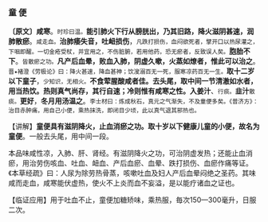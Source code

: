 ### 童  便

**〔原文〕咸寒**。<small>时珍曰温。</small>**能引肺火下行从膀胱出，乃其旧路，降火滋阴甚速，润肺散瘀**。<small>咸走血。</small>**治肺痿失音，吐衄损伤**，<small>凡跌打损伤，血闷欲死者，擘开口以热尿灌之，下咽即醒。一切金疮受杖，并宜用之，不伤脏腑，若用他药，恐无瘀者，反致误人矣。</small>**胞胎不下**。<small>皆散瘀之功。</small>**凡产后血晕，败血入肺，阴虚久嗽，火蒸如燎者，惟此可以治之**。<small>晋•褚澄《劳极论》曰：降火甚速，降血甚神；饮溲溺百无一死，服寒凉药百无一生。</small>**取十二岁以下童子**，<small>少知识，无相火。</small>**不食荤腥酸咸者佳。去头尾，取中间一节清澈如水者，用当热饮。热则真气尚存，其行自速；冷则惟有咸寒之性。入姜汁**、<small>行痰。</small>**韭汁**<small>散痰。</small>**更好**，**冬月用汤温之**。<small>李士材曰：炼成秋石，真元之气渐失，不及童便多矣。《普济方》：治目赤肿痛，用自己小便，乘热抹洗，即闭目少顷，此以真气退其邪热也。</small>

【讲解】**童便具有滋阴降火，止血消瘀之功。取十岁以下健康儿童的小便，故名为童便**。一般去头尾，用中间一段。

本品味咸性凉，入肺、肝、肾经。有滋阴降火之功，可治阴虚发热；还能止血消瘀，用治劳伤咳血、吐血、衄血、产后血瘀、血晕、跌打损伤、血瘀作痛等证。《本草经疏》曰：人尿为除劳热骨蒸，咳嗽吐血及妇人产后血晕闷绝之圣药。其味咸而走血，咸寒能伏虚热，使火不上炎而血不妄溢，是以能疗诸血之证也。

【临证应用】用于吐血不止，童便加糖矫味，乘热服，毎次150—300毫升，日服二次。
